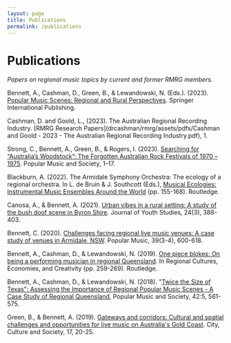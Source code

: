 ```yaml
---
layout: page
title: Publications
permalink: /publications
---
```


# Publications

*Papers on regional music topics by current and former RMRG members.*

Bennett, A., Cashman, D., Green, B., & Lewandowski, N. (Eds.). (2023). [Popular Music Scenes: Regional and Rural Perspectives](https://doi.org/10.1007/978-3-031-08615-1). Springer International Publishing.

Cashman, D. and Goold, L., (2023). The Australian Regional Recording Industry. [RMRG Research Papers](drcashman/rmrg/assets/pdfs/Cashman and Goold - 2023 - The Australian Regional Recording Industry.pdf), 1.

Strong, C., Bennett, A., Green, B., & Rogers, I. (2023). [Searching for “Australia’s Woodstock”: The Forgotten Australian Rock Festivals of 1970 – 1975](https://doi.org/10.1080/03007766.2023.2184595). Popular Music and Society, 1–17.

Blackburn, A. (2022). The Armidale Symphony Orchestra: The ecology of a regional orchestra. In L. de Bruin & J. Southcott (Eds.), [Musical Ecologies: Instrumental Music Ensembles Around the World](file:///Users/davidcashman/Dropbox/Projects/Current%20Academic%20Projects/Regional%20Music%20Research%20Group/Website/publications.html#:~:text=Musical%20Ecologies%3A%20Instrumental%20Music%20Ensembles%20Around%20the%20World) (pp. 155-168). Routledge.

Canosa, A., & Bennett, A. (2021). [Urban vibes in a rural setting: A study of the bush doof scene in Byron Shire](https://www.tandfonline.com/doi/abs/10.1080/13676261.2020.1730772). Journal of Youth Studies, 24(3), 388-403.

Bennett, C. (2020). [Challenges facing regional live music venues: A case study of venues in Armidale, NSW](https://doi.org/10.1017/S0261143020000483). Popular Music, 39(3-4), 600-618.

Bennett, A., Cashman, D., & Lewandowski, N. (2019). [One piece blokes: On being a performing musician in regional Queensland](https://doi.org/10.4324/9780429459290-14). In Regional Cultures, Economies, and Creativity (pp. 259-269). Routledge.

Bennett, A., Cashman, D., & Lewandowski, N. (2018). "[Twice the Size of Texas": Assessing the Importance of Regional Popular Music Scenes - A Case Study of Regional Queensland](https://doi.org/10.1080/03007766.2018.1521714), Popular Music and Society, 42:5, 561-575.

Green, B., & Bennett, A. (2019). [Gateways and corridors: Cultural and spatial challenges and opportunities for live music on Australia's Gold Coast](https://doi.org/10.1016/j.ccs.2018.08.003). City, Culture and Society, 17, 20-25.
